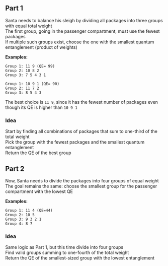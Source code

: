 ## Part 1

Santa needs to balance his sleigh by dividing all packages into three groups with equal total weight  
The first group, going in the passenger compartment, must use the fewest packages  
If multiple such groups exist, choose the one with the smallest quantum entanglement (product of weights)

**Examples:**
```
Group 1: 11 9 (QE= 99)
Group 2: 10 8 2
Group 3: 7 5 4 3 1

Group 1: 10 9 1 (QE= 90)
Group 2: 11 7 2
Group 3: 8 5 4 3
```

The best choice is `11 9`, since it has the fewest number of packages even though its QE is higher than `10 9 1`

### Idea

Start by finding all combinations of packages that sum to one-third of the total weight  
Pick the group with the fewest packages and the smallest quantum entanglement  
Return the QE of the best group

## Part 2

Now, Santa needs to divide the packages into four groups of equal weight  
The goal remains the same: choose the smallest group for the passenger compartment with the lowest QE

**Examples:**
```
Group 1: 11 4 (QE=44)
Group 2: 10 5
Group 3: 9 3 2 1
Group 4: 8 7
```

### Idea

Same logic as Part 1, but this time divide into four groups  
Find valid groups summing to one-fourth of the total weight  
Return the QE of the smallest-sized group with the lowest entanglement